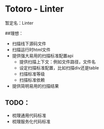 # Totoro - Linter

暂定名：Linter

##理想：
- 扫描线下源码文件
- 扫描运行时html文件
- 提供强大易用的扫描标准配置api
	- 提供扫描上下文：例如文件路径，文件名
	- 设定扫描标准配置，比如扫描div还是table
	- 扫描标准等级
	- 扫描标准依赖
- 提供简明易用的扫描结果

## TODO：
- 梳理通用代码标准
- 梳理服务化代码标准
